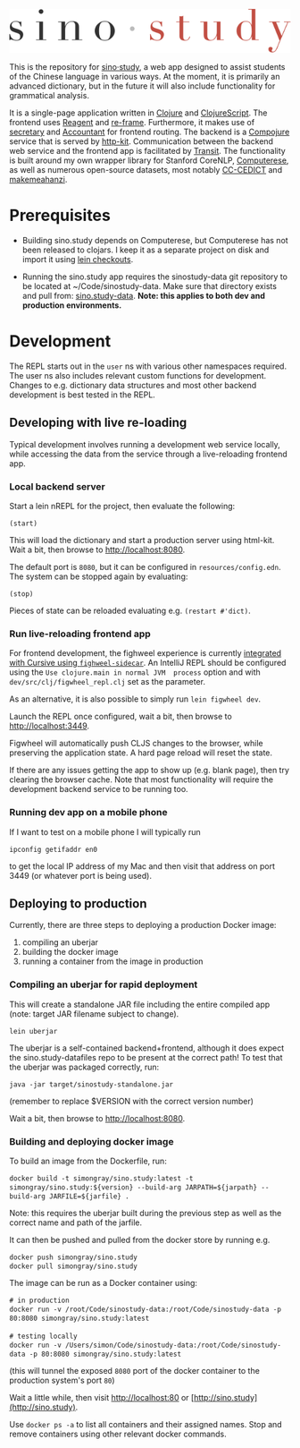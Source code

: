 ![sino·study](./resources/public/img/logo_min.svg)

This is the repository for [sino·study](http://sino.study), 
a web app designed to assist students of the Chinese language in various ways.
At the moment, it is primarily an advanced dictionary, 
but in the future it will also include functionality for grammatical analysis.

It is a single-page application written in [Clojure](https://clojure.org/) 
and [ClojureScript](https://clojurescript.org/).
The frontend uses [Reagent](https://github.com/reagent-project/reagent) 
and [re-frame](https://github.com/Day8/re-frame).
Furthermore, it makes use of [secretary](https://github.com/gf3/secretary) 
and [Accountant](https://github.com/venantius/accountant) for frontend routing.
The backend is a [Compojure](https://github.com/weavejester/compojure) service
that is served by [http-kit](https://github.com/http-kit/http-kit).
Communication between the backend web service and the frontend app is
facilitated by [Transit](https://github.com/cognitect/transit-format).
The functionality is built around my own wrapper library for Stanford CoreNLP,
[Computerese](https://github.com/simongray/Computerese), as well as numerous
open-source datasets, most notably [CC-CEDICT](https://cc-cedict.org/) and
[makemeahanzi](https://github.com/skishore/makemeahanzi).

# Prerequisites
* Building sino.study depends on Computerese, but Computerese has not been
released to clojars. I keep it as a separate project on disk and import it using
[lein checkouts](https://github.com/technomancy/leiningen/blob/master/doc/TUTORIAL.md#checkout-dependencies).

* Running the sino.study app requires the sinostudy-data git repository to be 
located at ~/Code/sinostudy-data. Make sure that directory exists and pull from:
[sino.study-data](https://github.com/simongray/sino.study-data).
**Note: this applies to both dev and production environments.**

# Development
The REPL starts out in the `user` ns with various other namespaces required.
The user ns also includes relevant custom functions for development.
Changes to e.g. dictionary data structures and most other backend development 
is best tested in the REPL.


## Developing with live re-loading
Typical development involves running a development web service locally,
while accessing the data from the service through a live-reloading frontend app.

### Local backend server
Start a lein nREPL for the project, then evaluate the following:

````
(start)
````

This will load the dictionary and start a production server using html-kit.
Wait a bit, then browse to [http://localhost:8080](http://localhost:8080).

The default port is `8080`, but it can be configured in `resources/config.edn`.
The system can be stopped again by evaluating:

```
(stop)
```

Pieces of state can be reloaded evaluating e.g. ```(restart #'dict)```.

### Run live-reloading frontend app
For frontend development, the fighweel experience is currently [integrated with 
Cursive using `fighweel-sidecar`](https://github.com/bhauman/lein-figwheel/wiki/Running-figwheel-in-a-Cursive-Clojure-REPL).
An IntelliJ REPL should be configured using the `Use clojure.main in normal JVM 
process` option and with `dev/src/clj/figwheel_repl.clj` set as the parameter.

As an alternative, it is also possible to simply run ```lein figwheel dev```.

Launch the REPL once configured, wait a bit, then browse to
[http://localhost:3449](http://localhost:3449).

Figwheel will automatically push CLJS changes to the browser, 
while preserving the application state. A hard page reload will reset the state.

If there are any issues getting the app to show up (e.g. blank page), 
then try clearing the browser cache. Note that most functionality will require
the development backend service to be running too.

### Running dev app on a mobile phone
If I want to test on a mobile phone I will typically run

````
ipconfig getifaddr en0
````

to get the local IP address of my Mac and then visit that address on port 3449 
(or whatever port is being used).


## Deploying to production
Currently, there are three steps to deploying a production Docker image:

1. compiling an uberjar
2. building the docker image
3. running a container from the image in production

### Compiling an uberjar for rapid deployment
This will create a standalone JAR file including the entire compiled app
(note: target JAR filename subject to change).

````
lein uberjar
````

The uberjar is a self-contained backend+frontend, although it does expect
the sino.study-datafiles repo to be present at the correct path!
To test that the uberjar was packaged correctly, run:

````
java -jar target/sinostudy-standalone.jar
````

(remember to replace $VERSION with the correct version number)

Wait a bit, then browse to [http://localhost:8080](http://localhost:8080).


### Building and deploying docker image

To build an image from the Dockerfile, run:

```` 
docker build -t simongray/sino.study:latest -t simongray/sino.study:${version} --build-arg JARPATH=${jarpath} --build-arg JARFILE=${jarfile} .
````

Note: this requires the uberjar built during the previous step as well as the
correct name and path of the jarfile.

It can then be pushed and pulled from the docker store by running e.g.

````
docker push simongray/sino.study
docker pull simongray/sino.study
````

The image can be run as a Docker container using:

```` 
# in production
docker run -v /root/Code/sinostudy-data:/root/Code/sinostudy-data -p 80:8080 simongray/sino.study:latest

# testing locally
docker run -v /Users/simon/Code/sinostudy-data:/root/Code/sinostudy-data -p 80:8080 simongray/sino.study:latest
````

(this will tunnel the exposed `8080` port of the docker container
to the production system's port `80`)

Wait a little while, then visit [http://localhost:80](http://localhost:80)
or [http://sino.study](http://sino.study).

Use ````docker ps -a```` to list all containers and their assigned names.
Stop and remove containers using other relevant docker commands.
